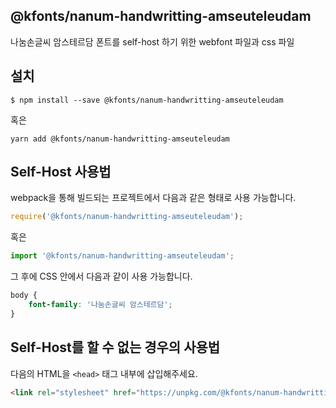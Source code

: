 
@kfonts/nanum-handwritting-amseuteleudam
---------------------

나눔손글씨 암스테르담 폰트를 self-host 하기 위한 webfont 파일과 css 파일

설치
----

```
$ npm install --save @kfonts/nanum-handwritting-amseuteleudam
```

혹은

```
yarn add @kfonts/nanum-handwritting-amseuteleudam
```

Self-Host 사용법
---------------

webpack을 통해 빌드되는 프로젝트에서 다음과 같은 형태로 사용 가능합니다.

```js
require('@kfonts/nanum-handwritting-amseuteleudam');
```

혹은

```js
import '@kfonts/nanum-handwritting-amseuteleudam';
```

그 후에 CSS 안에서 다음과 같이 사용 가능합니다.

```css
body {
    font-family: '나눔손글씨 암스테르담';
}
```

Self-Host를 할 수 없는 경우의 사용법
--------------------------------

다음의 HTML을 `<head>` 태그 내부에 삽입해주세요.

```html
<link rel="stylesheet" href="https://unpkg.com/@kfonts/nanum-handwritting-amseuteleudam/index.css" />
```

